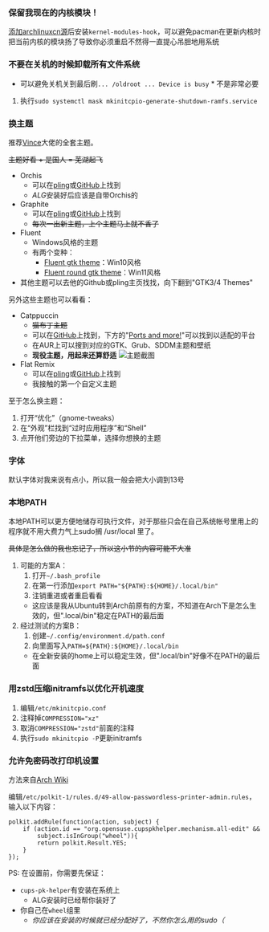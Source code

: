### 保留我现在的内核模块！
[添加archlinuxcn源](./00-after-install.md#导入archlinuxcn)后安装`kernel-modules-hook`，可以避免pacman在更新内核时把当前内核的模块扬了导致你必须重启不然得一直提心吊胆地用系统

### 不要在关机的时候卸载所有文件系统
* 可以避免关机关到最后刷`... /oldroot ... Device is busy`
        * 不是非常必要
1. 执行`sudo systemctl mask mkinitcpio-generate-shutdown-ramfs.service`

### 换主题
推荐[Vince](https://www.pling.com/u/vinceliuice/)大佬的全套主题。

~~主题好看 + 是国人 = 芜湖起飞~~
* Orchis
    * 可以在[pling](https://www.pling.com/p/1357889)或[GitHub](https://github.com/vinceliuice/Orchis-theme)上找到
    * *ALG*安装好后应该是自带Orchis的
* Graphite
    * 可以在[pling](https://www.pling.com/p/1598493)或[GitHub](https://github.com/vinceliuice/Graphite-gtk-theme)上找到
    * ~~每次一出新主题，上个主题马上就不香了~~
* Fluent
    * Windows风格的主题
    * 有两个变种：
        * [Fluent gtk theme](https://www.pling.com/p/1477941)：Win10风格
        * [Fluent round gtk theme](https://www.pling.com/p/1574551)：Win11风格
* 其他主题可以去他的Github或pling主页找找，向下翻到"GTK3/4 Themes"

另外这些主题也可以看看：
* Catppuccin
    * ~~猫布丁主题~~
    * 可以在[GitHub](https://github.com/catppuccin/catppuccin)上找到，下方的"[Ports and more!](https://github.com/catppuccin/catppuccin#-ports-and-more)"可以找到以适配的平台
    * 在AUR上可以搜到对应的GTK、Grub、SDDM主题和壁纸
    * **现役主题，用起来还算舒适**
    ![主题截图](https://s3.bmp.ovh/imgs/2022/05/30/a7cde2fd06d89637.png)
* Flat Remix
    * 可以在[pling](https://www.pling.com/p/1214931/)或[GitHub](https://github.com/daniruiz/Flat-Remix-GTK)上找到
    * 我接触的第一个自定义主题

至于怎么换主题：
1. 打开“优化”（gnome-tweaks）
2. 在“外观”栏找到“过时应用程序”和“Shell”
3. 点开他们旁边的下拉菜单，选择你想换的主题

### 字体
默认字体对我来说有点小，所以我一般会把大小调到13号

### 本地PATH
本地PATH可以更方便地储存可执行文件，对于那些只会在自己系统帐号里用上的程序就不用大费力气上sudo搁 /usr/local 里了。

~~具体是怎么做的我也忘记了，所以这小节的内容可能不大准~~

1. 可能的方案A：
    1. 打开`~/.bash_profile`
    2. 在第一行添加`export PATH="${PATH}:${HOME}/.local/bin"`
    3. 注销重进或者重启看看
    * 这应该是我从Ubuntu转到Arch前原有的方案，不知道在Arch下是怎么生效的，但".local/bin"稳定在PATH的最后面
2. 经过测试的方案B：
    1. 创建`~/.config/environment.d/path.conf`
    2. 向里面写入`PATH=${PATH}:${HOME}/.local/bin`
    * 在全新安装的home上可以稳定生效，但".local/bin"好像不在PATH的最后面

### 用zstd压缩initramfs以优化开机速度
1. 编辑`/etc/mkinitcpio.conf`
2. 注释掉`COMPRESSION="xz"`
3. 取消`COMPRESSION="zstd"`前面的注释
4. 执行`sudo mkinitcpio -P`更新initramfs

### 允许免密码改打印机设置
方法来自[Arch Wiki](https://wiki.archlinux.org/title/CUPS_(%E7%AE%80%E4%BD%93%E4%B8%AD%E6%96%87)#%E5%85%81%E8%AE%B8%E9%80%9A%E8%BF%87_PolicyKit_%E8%BF%9B%E8%A1%8C%E7%AE%A1%E7%90%86%E5%91%98%E8%BA%AB%E4%BB%BD%E9%AA%8C%E8%AF%81)

编辑`/etc/polkit-1/rules.d/49-allow-passwordless-printer-admin.rules`，输入以下内容：
```
polkit.addRule(function(action, subject) { 
    if (action.id == "org.opensuse.cupspkhelper.mechanism.all-edit" && 
        subject.isInGroup("wheel")){ 
        return polkit.Result.YES; 
    }
});
```

PS: 在设置前，你需要先保证：
* `cups-pk-helper`有安装在系统上
    * ALG安装时已经帮你装好了
* 你自己在`wheel`组里
    * *你应该在安装的时候就已经分配好了，不然你怎么用的sudo（*